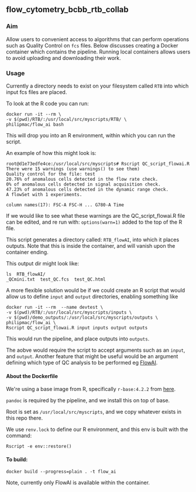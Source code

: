 ## flow_cytometry_bcbb_rtb_collab

### Aim
Allow users to convenient access to algorithms that can perform operations such as Quality Control on `fcs` files.
Below discusses creating a Docker container which contains the pipeline. Running local containers allows users to avoid uploading and downloading their work.


### Usage

Currently a directory needs to exist on your filesystem called `RTB` into which input fcs files are placed.

To look at the R code you can run:
```
docker run -it --rm \
-v $(pwd)/RTB/:/usr/local/src/myscripts/RTB/ \
philipmac/flow_ai bash
```

This will drop you into an R environment, within which you can run the script.

An example of how this might look is:

```
root@d1e73edfe4ce:/usr/local/src/myscripts# Rscript QC_script_flowai.R
There were 15 warnings (use warnings() to see them)
Quality control for the file: test
20.76% of anomalous cells detected in the flow rate check.
0% of anomalous cells detected in signal acquisition check.
47.23% of anomalous cells detected in the dynamic range check.
A flowSet with 1 experiments.

column names(17): FSC-A FSC-H ... G780-A Time
```

If we would like to see what these warnings are the QC_script_flowai.R file can be edited, and re run with:
`options(warn=1)`
added to the top of the R file.

This script generates a directory called: `RTB_flowAI`, into which it places outputs. Note that this is inside the container, and will vanish upon the container ending.

This output dir might look like:

```
ls  RTB_flowAI/
_QCmini.txt  test_QC.fcs  test_QC.html
```

A more flexible solution would be if we could create an R script that would allow us to define `input` and `output` directories, enabling something like
```
docker run -it --rm  --name devtest \
-v $(pwd)/RTB/:/usr/local/src/myscripts/inputs \
-v $(pwd)/demo_outputs/:/usr/local/src/myscripts/outputs \
philipmac/flow_ai \
Rscript QC_script_flowai.R input inputs output outputs
```

This would run the pipeline, and place outputs into `outputs`.

The aobve would require the script to accept arguments such as an `input`, and `output`.
Another feature that might be useful would be an argument defining which type of QC analysis to be performed eg [FlowAI](https://bioconductor.org/packages/3.16/bioc/html/flowAI.html).


#### About the Dockerfile

We're using a base image from R, specifically `r-base:4.2.2`
from [here](https://hub.docker.com/layers/library/r-base/4.2.2/images/sha256-94ba89c4503af7c69dca11e855c24f30af8e21c43399d664a68ef8ae05a9f5a0?context=explore).

`pandoc` is required by the pipeline, and we install this on top of base.

Root is set as `/usr/local/src/myscripts`, and we copy whatever exists in this repo there.

We use `renv.lock` to define our R environment, and this env is built with the command:

`Rscript -e env::restore()`



#### To build:

`docker build --progress=plain . -t flow_ai`

Note, currently only FlowAI is available within the container.

